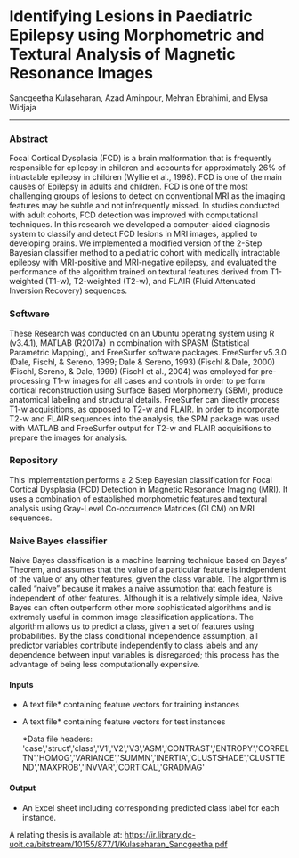 
# Identifying Lesions in Paediatric Epilepsy using Morphometric and Textural Analysis of Magnetic Resonance Images
Sancgeetha Kulaseharan, Azad Aminpour, Mehran Ebrahimi, and Elysa Widjaja
__________________________________________________________________________________________________________________

### Abstract

Focal Cortical Dysplasia (FCD) is a brain malformation that is frequently responsible for epilepsy in children and accounts for approximately 26% of intractable epilepsy in children (Wyllie et al., 1998). FCD is one of the main causes of Epilepsy in adults and children. FCD is one of the most challenging groups of lesions to detect on conventional MRI as the imaging features may be subtle and not infrequently missed. In studies conducted with adult cohorts, FCD detection was improved with computational techniques. In this research we developed a computer-aided diagnosis system to classify and detect FCD lesions in MRI images, applied to developing brains. We implemented a modified version of the 2-Step Bayesian classifier method to a pediatric cohort with medically intractable epilepsy with MRI-positive and MRI-negative epilepsy, and evaluated the performance of the algorithm trained on textural features derived from T1-weighted (T1-w), T2-weighted (T2-w), and FLAIR (Fluid Attenuated Inversion Recovery) sequences. 

### Software

These Research was conducted on an Ubuntu operating system using R (v3.4.1), MATLAB (R2017a) in combination with SPASM (Statistical Parametric Mapping), and FreeSurfer software packages. FreeSurfer v5.3.0 (Dale, Fischl, & Sereno, 1999; Dale & Sereno, 1993) (Fischl & Dale, 2000) (Fischl, Sereno, & Dale, 1999) (Fischl et al., 2004) was employed for pre-processing T1-w images for all cases and controls in order to perform cortical reconstruction using Surface Based Morphometry (SBM), produce anatomical labeling and structural details. FreeSurfer can directly process T1-w acquisitions, as opposed to T2-w and FLAIR. In order to incorporate T2-w and FLAIR sequences into the analysis, the SPM package was used with MATLAB and FreeSurfer output for T2-w and FLAIR acquisitions to prepare the images for analysis. 

### Repository

This implementation performs a 2 Step Bayesian classification for Focal Cortical Dysplasia (FCD) Detection in Magnetic Resonance Imaging (MRI). It uses a combination of established morphometric features and textural analysis using Gray-Level Co-occurrence Matrices (GLCM) on MRI sequences.

### Naive Bayes classifier 
Naive Bayes classification is a machine learning technique based on Bayes’ Theorem, and assumes that the value of a particular feature is independent of the value of any other features, given the class variable. The algorithm is called “naive” because it makes a naive assumption that each feature is independent of other features. Although it is a relatively simple idea, Naive Bayes can often outperform other more sophisticated algorithms and is extremely useful in common image classification applications. The algorithm allows us to predict a class, given a set of features using probabilities. By the class conditional independence assumption, all predictor variables contribute independently to class labels and any dependence between input variables is disregarded; this process has the advantage of being less computationally expensive. 


#### Inputs
* A text file* containing feature vectors for training instances
* A text file* containing feature vectors for test instances

  *Data file headers:
  'case','struct','class','V1','V2','V3','ASM','CONTRAST','ENTROPY','CORRELTN','HOMOG','VARIANCE','SUMMN','INERTIA','CLUSTSHADE','CLUSTTEND','MAXPROB','INVVAR','CORTICAL','GRADMAG'


#### Output
* An Excel sheet including corresponding predicted class label for each instance.

A relating thesis is available at:
https://ir.library.dc-uoit.ca/bitstream/10155/877/1/Kulaseharan_Sancgeetha.pdf
